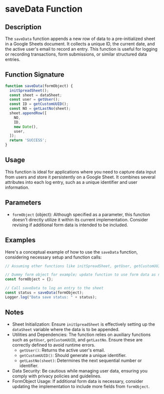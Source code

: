 # saveData Function

## Description

The `saveData` function appends a new row of data to a pre-initialized sheet in a Google Sheets document. It collects a unique ID, the current date, and the active user's email to record an entry. This function is useful for logging or recording transactions, form submissions, or similar structured data entries.

## Function Signature

```javascript
function saveData(formObject) {
  initSpreadSheet();
  const sheet = dataSheet;
  const user = getUser();
  const ID = getCustomUUID();
  const NO = getLastNo(sheet);
  sheet.appendRow([
    NO,
    ID,
    new Date(), 
    user,
  ]);
  return 'SUCCESS';
}
```

## Usage

This function is ideal for applications where you need to capture data input from users and store it persistently on a Google Sheet. It combines several attributes into each log entry, such as a unique identifier and user information.

## Parameters

- `formObject` (object): Although specified as a parameter, this function doesn't directly utilize it within its current implementation. Consider revising if additional form data is intended to be included.

## Examples

Here's a conceptual example of how to use the `saveData` function, considering necessary setup and function calls:
```javascript
// Assuming other functions like initSpreadSheet, getUser, getCustomUUID, and getLastNo are correctly implemented

// Dummy form object for example; update function to use form data as needed
const formObject = {};

// Call saveData to log an entry to the sheet
const status = saveData(formObject);
Logger.log("Data save status: " + status);
```

## Notes

- Sheet Initialization: Ensure `initSpreadSheet` is effectively setting up the `dataSheet` variable where the data is to be appended.
- Utilities and Dependencies: The function relies on auxiliary functions such as `getUser`, `getCustomUUID`, and `getLastNo`. Ensure these are correctly defined to avoid runtime errors.
    - `getUser()`: Returns the active user's email.
    - `getCustomUUID()`: Should generate a unique identifier.
    - `getLastNo(sheet)`: Determines the next sequential number or identifier.
- Data Security: Be cautious while managing user data, ensuring you comply with privacy policies and guidelines.
- FormObject Usage: If additional form data is necessary, consider updating the implementation to include more fields from `formObject`.
